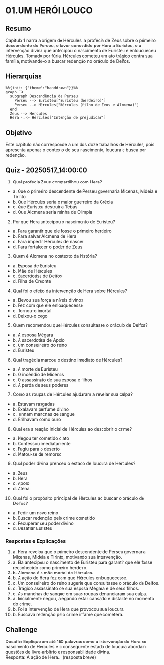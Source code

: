 # 01.UM HERÓI LOUCO

## Resumo
Capítulo 1 narra a origem de Hércules: a profecia de Zeus sobre o primeiro descendente de Perseu, o favor concedido por Hera a Euristeu, e a intervenção divina que antecipou o nascimento de Euristeu e enlouqueceu Hércules. Tomado por fúria, Hércules cometeu um ato trágico contra sua família, motivando-o a buscar redenção no oráculo de Delfos.

## Hierarquias
```mermaid
%%{init: {"theme":"handdrawn"}}%%
graph TB
  subgraph Descendência de Perseu
    Perseu --> Euristeu["Euristeu (herdeiro)"]
    Perseu --> Hércules["Hércules (filho de Zeus e Alcmena)"]
  end
  Zeus --> Hércules
  Hera -.-> Hércules["Intenção de prejudicar"]
```  

## Objetivo
Este capítulo não corresponde a um dos doze trabalhos de Hércules, pois apresenta apenas o contexto de seu nascimento, loucura e busca por redenção.

## Quiz - 20250517_14:00:00
1. Qual profecia Zeus compartilhou com Hera?  
- a. Que o primeiro descendente de Perseu governaria Micenas, Mideia e Tirinto  
- b. Que Hércules seria o maior guerreiro da Grécia  
- c. Que Euristeu destruiria Tebas  
- d. Que Alcmena seria rainha de Olímpia  

2. Por que Hera antecipou o nascimento de Euristeu?  
- a. Para garantir que ele fosse o primeiro herdeiro  
- b. Para salvar Alcmena de Hera  
- c. Para impedir Hércules de nascer  
- d. Para fortalecer o poder de Zeus  

3. Quem é Alcmena no contexto da história?  
- a. Esposa de Euristeu  
- b. Mãe de Hércules  
- c. Sacerdotisa de Delfos  
- d. Filha de Creonte  

4. Qual foi o efeito da intervenção de Hera sobre Hércules?  
- a. Elevou sua força a níveis divinos  
- b. Fez com que ele enlouquecesse  
- c. Tornou-o imortal  
- d. Deixou-o cego  

5. Quem recomendou que Hércules consultasse o oráculo de Delfos?  
- a. A esposa Mégara  
- b. A sacerdotisa de Apolo  
- c. Um conselheiro do reino  
- d. Euristeu  

6. Qual tragédia marcou o destino imediato de Hércules?  
- a. A morte de Euristeu  
- b. O incêndio de Micenas  
- c. O assassinato de sua esposa e filhos  
- d. A perda de seus poderes  

7. Como as roupas de Hércules ajudaram a revelar sua culpa?  
- a. Estavam rasgadas  
- b. Exalavam perfume divino  
- c. Tinham manchas de sangue  
- d. Brilhavam como ouro  

8. Qual era a reação inicial de Hércules ao descobrir o crime?  
- a. Negou ter cometido o ato  
- b. Confessou imediatamente  
- c. Fugiu para o deserto  
- d. Matou-se de remorso  

9. Qual poder divina prendeu o estado de loucura de Hércules?  
- a. Zeus  
- b. Hera  
- c. Apolo  
- d. Atena  

10. Qual foi o propósito principal de Hércules ao buscar o oráculo de Delfos?  
- a. Pedir um novo reino  
- b. Buscar redenção pelo crime cometido  
- c. Recuperar seu poder divino  
- d. Desafiar Euristeu  

### Respostas e Explicações
1. a. Hera revelou que o primeiro descendente de Perseu governaria Micenas, Mideia e Tirinto, motivando sua intervenção.  
2. a. Ela antecipou o nascimento de Euristeu para garantir que ele fosse reconhecido como primeiro herdeiro.  
3. b. Alcmena é a mãe mortal de Hércules.  
4. b. A ação de Hera fez com que Hércules enlouquecesse.  
5. c. Um conselheiro do reino sugeriu que consultasse o oráculo de Delfos.  
6. c. Trágico assassinato de sua esposa Mégara e de seus filhos.  
7. c. As manchas de sangue em suas roupas denunciaram sua culpa.  
8. a. Inicialmente negou, alegando estar cansado e distante no momento do crime.  
9. b. Foi a intervenção de Hera que provocou sua loucura.  
10. b. Buscava redenção pelo crime infame que cometera.

## Challenge
Desafio: Explique em até 150 palavras como a intervenção de Hera no nascimento de Hércules e o consequente estado de loucura abordam questões de livre-arbítrio e responsabilidade divina.  
Resposta: A ação de Hera… (resposta breve)
